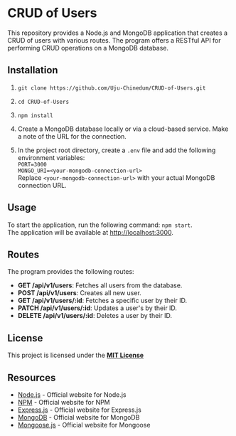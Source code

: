 # CRUD of Users

This repository provides a Node.js and MongoDB application that creates a CRUD of users with various routes. The program offers a RESTful API for performing CRUD operations on a MongoDB database.

## Installation

1. `git clone https://github.com/Uju-Chinedum/CRUD-of-Users.git`

2. `cd CRUD-of-Users`

3. `npm install`

4. Create a MongoDB database locally or via a cloud-based service. Make a note of the URL for the connection.

5. In the project root directory, create a `.env` file and add the following environment variables:\
`PORT=3000`\
`MONGO_URI=<your-mongodb-connection-url>`\
Replace `<your-mongodb-connection-url>` with your actual MongoDB connection URL.

## Usage

To start the application, run the following command: `npm start`.\
The application will be available at <http://localhost:3000>.

## Routes

The program provides the following routes:

- **GET /api/v1/users**: Fetches all users from the database.
- **POST /api/v1/users**: Creates all new user.
- **GET /api/v1/users/:id**: Fetches a specific user by their ID.
- **PATCH /api/v1/users/:id**: Updates a user's by their ID.
- **DELETE /api/v1/users/:id**: Deletes a user by their ID.

## License

This project is licensed under the **[MIT License](https://mit-license.org/)**

## Resources

- [Node.js](nodejs.org) - Official website for Node.js
- [NPM](npmjs.com) - Official website for NPM
- [Express.js](expressjs.com) - Official website for Express.js
- [MongoDB](mongodb.com) - Official website for MongoDB
- [Mongoose.js](mongoosejs.com) - Official website for Mongoose
